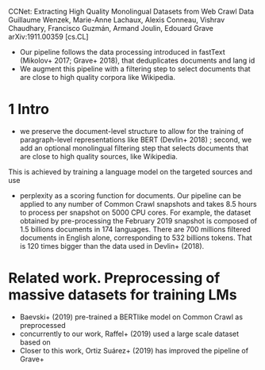 CCNet: Extracting High Quality Monolingual Datasets from Web Crawl Data
Guillaume Wenzek, Marie-Anne Lachaux, Alexis Conneau, Vishrav Chaudhary, Francisco Guzmán, Armand Joulin, Edouard Grave
arXiv:1911.00359 [cs.CL]

* Our pipeline follows the data processing introduced in fastText 
  (Mikolov+ 2017; Grave+ 2018), that deduplicates documents and lang id
* We augment this pipeline with a filtering step to select documents that are
  close to high quality corpora like Wikipedia. 

# 1 Intro

* we preserve the document-level structure to allow for the training of
  paragraph-level representations like BERT (Devlin+ 2018) ; second, we add an
  optional monolingual filtering step that selects documents that are close to
  high quality sources, like Wikipedia.

This is achieved by training a language model on the targeted sources and use
* perplexity as a scoring function for documents. Our pipeline can be applied to
  any number of Common Crawl snapshots and takes 8.5 hours to process per
  snapshot on 5000 CPU cores. For example, the dataset obtained by
  pre-processing the February 2019 snapshot is composed of 1.5 billions
  documents in 174 languages. There are 700 millions filtered documents in
  English alone, corresponding to 532 billions tokens. That is 120 times bigger
  than the data used in Devlin+ (2018).

# Related work.  Preprocessing of massive datasets for training LMs

* Baevski+ (2019) pre-trained a BERTlike model on Common Crawl as preprocessed
* concurrently to our work, Raffel+ (2019) used a large scale dataset based on
* Closer to this work, Ortiz Suárez+ (2019) has improved the pipeline of Grave+
